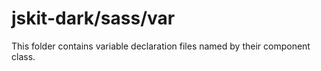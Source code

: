 # jskit-dark/sass/var

This folder contains variable declaration files named by their component class.
